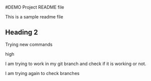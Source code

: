 #DEMO Project README file

This is a sample readme file

## Heading 2

Trying new commands

high

I am trying to work in my git branch and check if it is working or not.


I am trying again to check branches